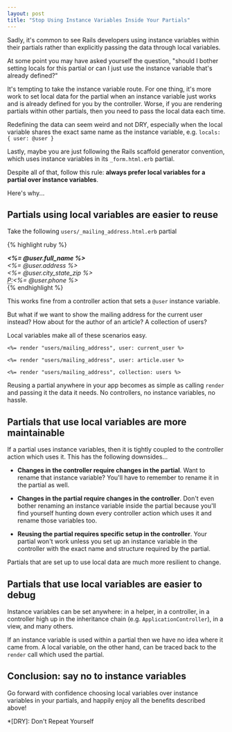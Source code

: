 ```yaml
---
layout: post
title: "Stop Using Instance Variables Inside Your Partials"
---
```


Sadly, it's common to see Rails developers using instance variables
within their partials rather than explicitly passing the data through
local variables.

<!-- more -->

At some point you may have asked yourself the question, "should I bother
setting locals for this partial or can I just use the instance
variable that's already defined?"

It's tempting to take the instance variable route. For one thing, it's
more work to set local data for the partial when an instance
variable just works and is already defined for you by the controller.
Worse, if you are rendering partials within other partials, then you need
to pass the local data each time.

Redefining the data can seem weird and not DRY, especially
when the local variable shares the exact same name as the instance
variable, e.g. `locals: { user: @user }`

Lastly, maybe you are just following the Rails scaffold generator
convention, which uses instance variables in its `_form.html.erb`
partial.

Despite all of that, follow this rule: **always prefer
local variables for a partial over instance variables**.

Here's why...

## Partials using local variables are easier to reuse

Take the following `users/_mailing_address.html.erb` partial

{% highlight ruby %}
<address>
  <strong><%= @user.full_name %></strong><br>
  <%= @user.address %><br>
  <%= @user.city_state_zip %><br>
  <abbr title="Phone">P:</abbr><%= @user.phone %>
</address>
{% endhighlight %}

This works fine from a controller action that sets a `@user`
instance variable.

But what if we want to show the mailing address for the current user
instead? How about for the author of an article? A collection of
users?

Local variables make all of these scenarios easy.

```
<%= render "users/mailing_address", user: current_user %>

<%= render "users/mailing_address", user: article.user %>

<%= render "users/mailing_address", collection: users %>
```

Reusing a partial anywhere in your app becomes as simple as calling
`render` and passing it the data it needs. No controllers, no instance
variables, no hassle.

## Partials that use local variables are more maintainable

If a partial uses instance variables, then it is tightly coupled to the
controller action which uses it. This has the following downsides...

* **Changes in the controller require changes in the partial**. Want to
  rename that instance variable? You'll have to remember to rename it in
  the partial as well.

* **Changes in the partial require changes in the controller**.
  Don't even bother renaming an instance variable inside the partial because
  you'll find yourself hunting down every controller action which uses
  it and rename those variables too.

* **Reusing the partial requires specific setup in the controller**. Your
  partial won't work unless you set up an instance variable in the
  controller with the exact name and structure required by the partial.

Partials that are set up to use local data are much more resilient to
change.

## Partials that use local variables are easier to debug

Instance variables can be set anywhere: in a helper, in a controller, in
a controller high up in the inheritance chain (e.g.
`ApplicationController`), in a view, and many others.

If an instance variable is used within a partial then we have no idea
where it came from. A local variable, on the other hand, can be traced
back to the `render` call which used the partial.

## Conclusion: say no to instance variables

Go forward with confidence choosing local variables over instance
variables in your partials, and happily enjoy all the benefits described
above!

*[DRY]: Don't Repeat Yourself
